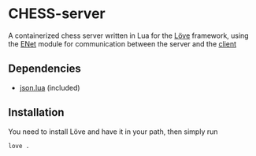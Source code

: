 # CHESS-server

A containerized chess server written in Lua for the [Löve](https://love2d.org/) framework, using the [ENet](https://leafo.net/lua-enet/) module for communication between the server and the [client](https://github.com/Waissi/chess-client)  

## Dependencies

- [json.lua](https://github.com/rxi/json.lua) (included)

## Installation

You need to install Löve and have it in your path, then simply run
```
love .
```
